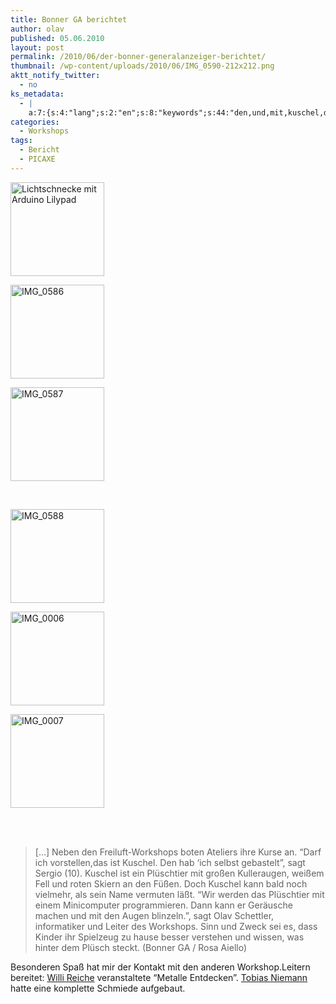 ```yaml
---
title: Bonner GA berichtet
author: olav
published: 05.06.2010
layout: post
permalink: /2010/06/der-bonner-generalanzeiger-berichtet/
thumbnail: /wp-content/uploads/2010/06/IMG_0590-212x212.png
aktt_notify_twitter:
  - no
ks_metadata:
  - |
    a:7:{s:4:"lang";s:2:"en";s:8:"keywords";s:44:"den,und,mit,kuschel,das,ist,kann,plüschtier";s:19:"keywords_autoupdate";s:1:"0";s:11:"description";s:166:"den Freiluft-Workshops boten Ateliers ihre Kurse an. &quot;Darf ich vorstellen,das ist Kuschel. Den hab 'ich selbst gebastelt&quot;, sagt Sergio (10). Kuschel ist ein";s:22:"description_autoupdate";s:1:"0";s:5:"title";s:0:"";s:6:"robots";s:12:"index,follow";}
categories:
  - Workshops
tags:
  - Bericht
  - PICAXE
---
```

<!-- see gallery_shortcode() in wp-includes/media.php -->

<div id='gallery-2' class='gallery galleryid-39 gallery-columns-3 gallery-size-thumbnail'>
  <dl class='gallery-item'>
    <dt class='gallery-icon'>
      <a href='http://wp-tinkerthon.vm.lst.pm/wp-content/uploads/2010/06/IMG_0590.png' rel="lightbox[39]" title="Bonner GA berichtet"><img width="150" height="150" src="http://wp-tinkerthon.vm.lst.pm/wp-content/uploads/2010/06/IMG_0590-150x150.png" class="attachment-thumbnail" alt="Lichtschnecke mit Arduino Lilypad" /></a>
    </dt>
  </dl>

  <dl class='gallery-item'>
    <dt class='gallery-icon'>
      <a href='http://wp-tinkerthon.vm.lst.pm/wp-content/uploads/2010/06/IMG_0586.jpg' rel="lightbox[39]" title="Bonner GA berichtet"><img width="150" height="150" src="http://wp-tinkerthon.vm.lst.pm/wp-content/uploads/2010/06/IMG_0586-150x150.jpg" class="attachment-thumbnail" alt="IMG_0586" /></a>
    </dt>
  </dl>

  <dl class='gallery-item'>
    <dt class='gallery-icon'>
      <a href='http://wp-tinkerthon.vm.lst.pm/wp-content/uploads/2010/06/IMG_0587.jpg' rel="lightbox[39]" title="Bonner GA berichtet"><img width="150" height="150" src="http://wp-tinkerthon.vm.lst.pm/wp-content/uploads/2010/06/IMG_0587-150x150.jpg" class="attachment-thumbnail" alt="IMG_0587" /></a>
    </dt>
  </dl>

  <br style="clear: both" />

  <dl class='gallery-item'>
    <dt class='gallery-icon'>
      <a href='http://wp-tinkerthon.vm.lst.pm/wp-content/uploads/2010/06/IMG_0588.jpg' rel="lightbox[39]" title="Bonner GA berichtet"><img width="150" height="150" src="http://wp-tinkerthon.vm.lst.pm/wp-content/uploads/2010/06/IMG_0588-150x150.jpg" class="attachment-thumbnail" alt="IMG_0588" /></a>
    </dt>
  </dl>

  <dl class='gallery-item'>
    <dt class='gallery-icon'>
      <a href='http://wp-tinkerthon.vm.lst.pm/wp-content/uploads/2010/06/IMG_0006.jpg' rel="lightbox[39]" title="Bonner GA berichtet"><img width="150" height="150" src="http://wp-tinkerthon.vm.lst.pm/wp-content/uploads/2010/06/IMG_0006-150x150.jpg" class="attachment-thumbnail" alt="IMG_0006" /></a>
    </dt>
  </dl>

  <dl class='gallery-item'>
    <dt class='gallery-icon'>
      <a href='http://wp-tinkerthon.vm.lst.pm/wp-content/uploads/2010/06/IMG_0007.jpg' rel="lightbox[39]" title="Bonner GA berichtet"><img width="150" height="150" src="http://wp-tinkerthon.vm.lst.pm/wp-content/uploads/2010/06/IMG_0007-150x150.jpg" class="attachment-thumbnail" alt="IMG_0007" /></a>
    </dt>
  </dl>

  <br style="clear: both" /> <br style='clear: both;' />
</div>

> [&#8230;] Neben den Freiluft-Workshops boten Ateliers ihre Kurse an. &#8220;Darf ich vorstellen,das ist Kuschel. Den hab &#8216;ich selbst gebastelt&#8221;, sagt Sergio (10). Kuschel ist ein Plüschtier mit großen Kulleraugen, weißem Fell und roten Skiern an den Füßen. Doch Kuschel kann bald noch vielmehr, als sein Name vermuten läßt. &#8220;Wir werden das Plüschtier mit einem Minicomputer programmieren. Dann kann er Geräusche machen und mit den Augen blinzeln.&#8221;, sagt Olav Schettler, informatiker und Leiter des Workshops. Sinn und Zweck sei es, dass Kinder ihr Spielzeug zu hause besser verstehen und wissen, was hinter dem Plüsch steckt. (Bonner GA / Rosa Aiello)

Besonderen Spaß hat mir der Kontakt mit den anderen Workshop.Leitern bereitet: [Willi Reiche][1] veranstaltete &#8220;Metalle Entdecken&#8221;. [Tobias Niemann][2] hatte eine komplette Schmiede aufgebaut.

 [1]: http://www.willi-reiche.de/
 [2]: http://www.naturwerkstatt-hennef.de/

